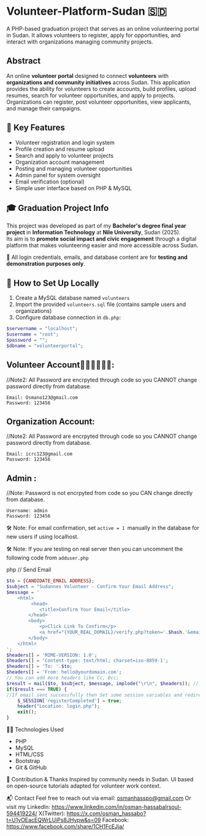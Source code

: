 # Volunteer-Platform-Sudan 🇸🇩
A PHP-based graduation project that serves as an online volunteering portal in Sudan. It allows volunteers to register, apply for opportunities, and interact with organizations managing community projects.

## Abstract
An online **volunteer portal** designed to connect **volunteers** with **organizations and community initiatives** across Sudan. This application provides the ability for volunteers to create accounts, build profiles, upload resumes, search for volunteer opportunities, and apply to projects.  
Organizations can register, post volunteer opportunities, view applicants, and manage their campaigns.



## 🎯 Key Features
- Volunteer registration and login system
- Profile creation and resume upload
- Search and apply to volunteer projects
- Organization account management
- Posting and managing volunteer opportunities
- Admin panel for system oversight
- Email verification (optional)
- Simple user interface based on PHP & MySQL



## 🎓 Graduation Project Info

This project was developed as part of my **Bachelor's degree final year project** in **Information Technology** at **Nile University**, Sudan (2025).  
Its aim is to **promote social impact and civic engagement** through a digital platform that makes volunteering easier and more accessible across Sudan.

 🔐 All login credentials, emails, and database content are for **testing and demonstration purposes only**.



## 🚀 How to Set Up Locally

1. Create a MySQL database named `volunteers`
2. Import the provided `volunteers.sql` file (contains sample users and organizations)
3. Configure database connection in `db.php`:

```php
$servername = "localhost";
$username = "root";
$password = "";
$dbname = "volunteerportal";
```
 ## Volunteer Accountّّّّّّ:
 //Note2: All Password are encrpyted through code so you CANNOT change password directly from database.
 ```
Email: Osmano123@gmail.com
Password: 123456
```
##  Organization Account:
//Note2: All Password are encrpyted through code so you CANNOT change password directly from database.
```
Email: icrc123@gmail.com
Password: 123456
```
## Admin :
//Note: Password is not encrpyted from code so you CAN change directly from database.
```
Username: admin
Password: 123456
```

🛠️ Note: For email confirmation, set `active = 1 `manually in the database for new users if using localhost.


🛠️ Note: If you are testing on real server then you can uncomment the following code from 
`adduser.php`

php
// Send Email
```php
$to = {CANDIDATE_EMAIL ADDRESS};
$subject = "Sudannes Volunteer - Confirm Your Email Address";
$message = '
    <html>
    	 <head>
		    <title>Confirm Your Email</title>
		</head>
		<body>
		    <p>Click Link To Confirm</p>
		    <a href="{YOUR_REAL_DOMAIL}/verify.php?token='.$hash.'&email='.$email.'">Verify Email</a>
		</body>
	</html>
';
$headers[] = 'MIME-VERSION: 1.0';
$headers[] = 'Content-type: text/html; charset=iso-8859-1';
$headers[] = 'To: '.$to;
$headers[] = 'From: hello@yourdomain.com';
// You can add more headers like Cc, Bcc;
$result = mail($to, $subject, $message, implode("\r\n", $headers)); // \r\n will return new line. 
if($result === TRUE) {
//If email sent successfully then Set some session variables and redirect to login page
	$_SESSION['registerCompleted'] = true;
	header("Location: login.php");
	exit();
}
```
🧑‍💻 Technologies Used
- PHP
- MySQL
- HTML/CSS
- Bootstrap
- Git & GitHub
  
🤝 Contribution & Thanks
Inspired by community needs in Sudan.
UI based on open-source tutorials adapted for volunteer work context.

📬 Contact
Feel free to reach out via email: osmanhasspo@gmail.com
Or visit my LinkedIn: https://www.linkedin.com/in/osman-hassabalrsoul-594419224/
X(Twitter): https://x.com/osman_hassabo?t=U1yOEacEQWrLUiPs8JHypw&s=09
Facebook: https://www.facebook.com/share/1CH1FcEJja/

